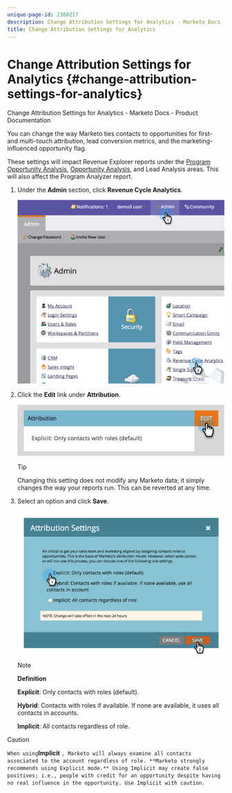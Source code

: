 ```yaml
---
unique-page-id: 2360217
description: Change Attribution Settings for Analytics - Marketo Docs - Product Documentation
title: Change Attribution Settings for Analytics
---
```


# Change Attribution Settings for Analytics {#change-attribution-settings-for-analytics}

Change Attribution Settings for Analytics - Marketo Docs - Product Documentation

You can change the way Marketo ties contacts to opportunities for first- and multi-touch attribution, lead conversion metrics, and the marketing-influenced opportunity flag.

These settings will impact Revenue Explorer reports under the [Program Opportunity Analysis](../../../../welcome-to-marketo-docs/product-docs/reporting/revenue-cycle-analytics/program-analytics/understanding-the-program-opportunity-analysis-area.md), [Opportunity Analysis](../../../../welcome-to-marketo-docs/product-docs/reporting/revenue-cycle-analytics/revenue-explorer/understanding-opportunity-analysis-in-revenue-explorer.md), and Lead Analysis areas. This will also affect the Program Analyzer report.

1. Under the **Admin** section, click **Revenue Cycle Analytics**.

   ![](assets/image2014-9-24-11-3a55-3a19.png)

1. Click the **Edit** link under **Attribution**.

   ![](assets/image2014-9-24-11-3a56-3a33.png)

   >[!TIP]
   >
   >Changing this setting does not modify any Marketo data; it simply changes the way your reports run. This can be reverted at any time.

1. Select an option and click **Save**.

   ![](assets/image2014-9-24-11-3a57-3a39.png)

   >[!NOTE]
   >
   >**Definition**
   >
   >
   >**Explicit**: Only contacts with roles (default).
   >
   >
   >**Hybrid**: Contacts with roles if available. If none are available, it uses all contacts in accounts.
   >
   >
   >**Implicit**: All contacts regardless of role.

>[!CAUTION]
>
>`When using`**Implicit** `, Marketo will always examine all contacts associated to the account regardless of role. **Marketo strongly recommends using Explicit mode.** Using Implicit may create false positives; i.e., people with credit for an opportunity despite having no real influence in the opportunity. Use Implicit with caution.`

